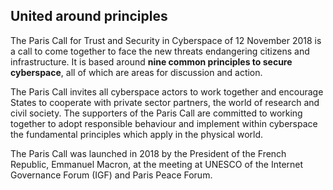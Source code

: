 ## United around principles

The Paris Call for Trust and Security in Cyberspace of 12 November 2018 is a call to come together to face the new threats endangering citizens and infrastructure. It is based around **nine common principles to secure cyberspace**, all of which are areas for discussion and action.

The Paris Call invites all cyberspace actors to work together and encourage States to cooperate with private sector partners, the world of research and civil society. The supporters of the Paris Call are committed to working together to adopt responsible behaviour and implement within cyberspace the fundamental principles which apply in the physical world.

The Paris Call was launched in 2018 by the President of the French Republic, Emmanuel Macron, at the meeting at UNESCO of the Internet Governance Forum (IGF) and Paris Peace Forum. 
